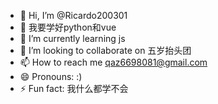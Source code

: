 - 👋 Hi, I’m @Ricardo200301
- 👀 我要学好python和vue
- 🌱 I’m currently learning js
- 💞️ I’m looking to collaborate on 五岁抬头团
- 📫 How to reach me qaz6698081@gmail.com
- 😄 Pronouns: :)
- ⚡ Fun fact: 我什么都学不会

<!---
Ricardo200301/Ricardo200301 is a ✨ special ✨ repository because its `README.md` (this file) appears on your GitHub profile.
You can click the Preview link to take a look at your changes.
--->
